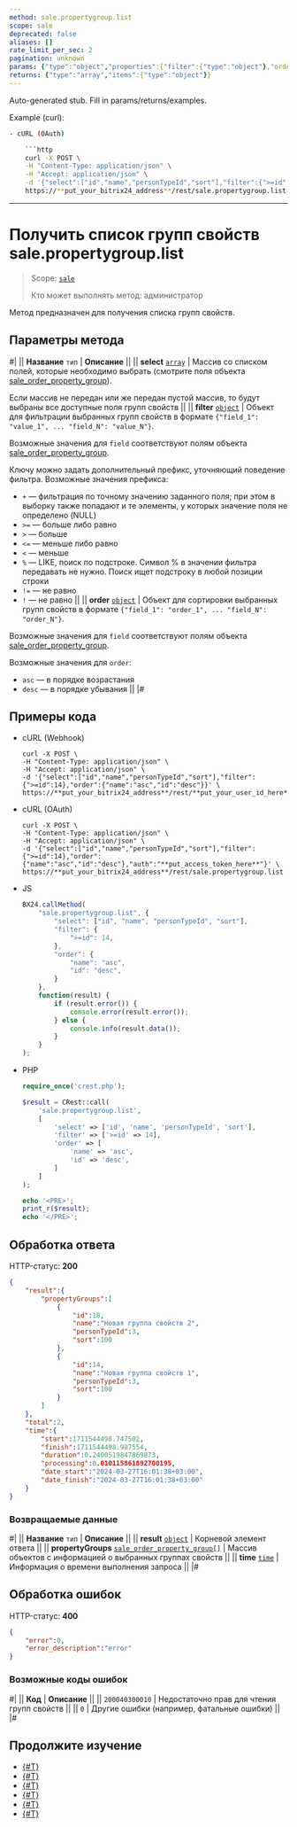 ```yaml
---
method: sale.propertygroup.list
scope: sale
deprecated: false
aliases: []
rate_limit_per_sec: 2
pagination: unknown
params: {"type":"object","properties":{"filter":{"type":"object"},"order":{"type":"object"},"select":{"type":"array","items":{"type":"string"}},"start":{"type":["integer","string"]}}}
returns: {"type":"array","items":{"type":"object"}}
---
```


Auto-generated stub. Fill in params/returns/examples.

Example (curl):

```bash
- cURL (OAuth)

    ```http
    curl -X POST \
    -H "Content-Type: application/json" \
    -H "Accept: application/json" \
    -d '{"select":["id","name","personTypeId","sort"],"filter":{">=id":14},"order":{"name":"asc","id":"desc"},"auth":"**put_access_token_here**"}' \
    https://**put_your_bitrix24_address**/rest/sale.propertygroup.list
```

---

# Получить список групп свойств sale.propertygroup.list

> Scope: [`sale`](../../scopes/permissions.md)
>
> Кто может выполнять метод: администратор

Метод предназначен для получения списка групп свойств.

## Параметры метода

#|
|| **Название**
`тип` | **Описание** ||
|| **select**
[`array`](../../data-types.md) | Массив со списком полей, которые необходимо выбрать (смотрите поля объекта [sale_order_property_group](../data-types.md)).

Если массив не передан или же передан пустой массив, то будут выбраны все доступные поля групп свойств
||
|| **filter**
[`object`](../../data-types.md) | Объект для фильтрации выбранных групп свойств в формате `{"field_1": "value_1", ... "field_N": "value_N"}`.

Возможные значения для `field` соответствуют полям объекта [sale_order_property_group](../data-types.md). 

Ключу можно задать дополнительный префикс, уточняющий поведение фильтра. Возможные значения префикса:
- `+` — фильтрация по точному значению заданного поля; при этом в выборку также попадают и те элементы, у которых значение поля не определено (NULL)
- `>=` — больше либо равно
- `>` — больше
- `<=` — меньше либо равно
- `<` — меньше
- `%` — LIKE, поиск по подстроке. Символ % в значении фильтра передавать не нужно. Поиск ищет подстроку в любой позиции строки
- `!=` — не равно
- `!` — не равно
||
|| **order**
[`object`](../../data-types.md) | Объект для сортировки выбранных групп свойств в формате `{"field_1": "order_1", ... "field_N": "order_N"}`.

Возможные значения для `field` соответствуют полям объекта [sale_order_property_group](../data-types.md).

Возможные значения для `order`:
- `asc` — в порядке возрастания
- `desc` — в порядке убывания
||
|#

## Примеры кода





- cURL (Webhook)

    ```http
    curl -X POST \
    -H "Content-Type: application/json" \
    -H "Accept: application/json" \
    -d '{"select":["id","name","personTypeId","sort"],"filter":{">=id":14},"order":{"name":"asc","id":"desc"}}' \
    https://**put_your_bitrix24_address**/rest/**put_your_user_id_here**/**put_your_webbhook_here**/sale.propertygroup.list
    ```

- cURL (OAuth)

    ```http
    curl -X POST \
    -H "Content-Type: application/json" \
    -H "Accept: application/json" \
    -d '{"select":["id","name","personTypeId","sort"],"filter":{">=id":14},"order":{"name":"asc","id":"desc"},"auth":"**put_access_token_here**"}' \
    https://**put_your_bitrix24_address**/rest/sale.propertygroup.list
    ```

- JS

    ```js
    BX24.callMethod(
        "sale.propertygroup.list", {
            "select": ["id", "name", "personTypeId", "sort"],
            "filter": {
                ">=id": 14,
            },
            "order": {
                "name": "asc",
                "id": "desc",
            }
        },
        function(result) {
            if (result.error()) {
                console.error(result.error());
            } else {
                console.info(result.data());
            }
        }
    );
    ```

- PHP

    ```php
    require_once('crest.php');

    $result = CRest::call(
        'sale.propertygroup.list',
        [
            'select' => ['id', 'name', 'personTypeId', 'sort'],
            'filter' => ['>=id' => 14],
            'order' => [
                'name' => 'asc',
                'id' => 'desc',
            ]
        ]
    );

    echo '<PRE>';
    print_r($result);
    echo '</PRE>';
    ```



## Обработка ответа

HTTP-статус: **200**

```json
{
    "result":{
        "propertyGroups":[
            {
                "id":18,
                "name":"Новая группа свойств 2",
                "personTypeId":3,
                "sort":100
            },
            {
                "id":14,
                "name":"Новая группа свойств 1",
                "personTypeId":3,
                "sort":100
            }
        ]
    },
    "total":2,
    "time":{
        "start":1711544498.747502,
        "finish":1711544498.987554,
        "duration":0.2400519847869873,
        "processing":0.010115861892700195,
        "date_start":"2024-03-27T16:01:38+03:00",
        "date_finish":"2024-03-27T16:01:38+03:00"
    }
}
```

### Возвращаемые данные

#|
|| **Название**
`тип` | **Описание** ||
|| **result**
[`object`](../../data-types.md) | Корневой элемент ответа ||
|| **propertyGroups**
[`sale_order_property_group[]`](../data-types.md) | Массив объектов с информацией о выбранных группах свойств ||
|| **time**
[`time`](../../data-types.md) | Информация о времени выполнения запроса ||
|#

## Обработка ошибок

HTTP-статус: **400**

```json
{
    "error":0,
    "error_description":"error"
}
```



### Возможные коды ошибок

#|
|| **Код** | **Описание** ||
|| `200040300010` | Недостаточно прав для чтения групп свойств ||
|| `0` | Другие ошибки (например, фатальные ошибки) ||
|#



## Продолжите изучение

- [{#T}](./index.md)
- [{#T}](./sale-property-group-add.md)
- [{#T}](./sale-property-group-update.md)
- [{#T}](./sale-property-group-get.md)
- [{#T}](./sale-property-group-delete.md)
- [{#T}](./sale-property-group-get-fields.md)

